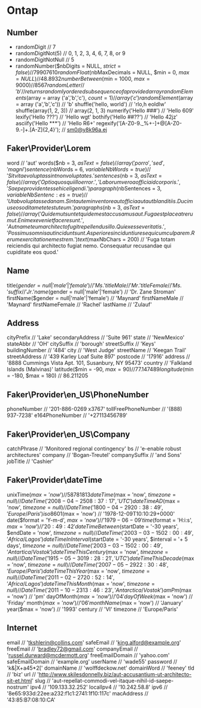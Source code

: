 # Ontap
## Number
- randomDigit             // 7
- randomDigitNot(5)       // 0, 1, 2, 3, 4, 6, 7, 8, or 9
- randomDigitNotNull      // 5
- randomNumber($nbDigits = NULL, $strict = false) // 79907610
randomFloat($nbMaxDecimals = NULL, $min = 0, $max = NULL) // 48.8932
numberBetween($min = 1000, $max = 9000) // 8567
randomLetter            // 'b'
// returns randomly ordered subsequence of a provided array
randomElements($array = array ('a','b','c'), $count = 1) // array('c')
randomElement($array = array ('a','b','c')) // 'b'
shuffle('hello, world') // 'rlo,h eoldlw'
shuffle(array(1, 2, 3)) // array(2, 1, 3)
numerify('Hello ###') // 'Hello 609'
lexify('Hello ???') // 'Hello wgt'
bothify('Hello ##??') // 'Hello 42jz'
asciify('Hello ***') // 'Hello R6+'
regexify('[A-Z0-9._%+-]+@[A-Z0-9.-]+\.[A-Z]{2,4}'); // sm0@y8k96a.ej
## Faker\Provider\Lorem
word                                             // 'aut'
words($nb = 3, $asText = false)                  // array('porro', 'sed', 'magni')
sentence($nbWords = 6, $variableNbWords = true)  // 'Sit vitae voluptas sint non voluptates.'
sentences($nb = 3, $asText = false)              // array('Optio quos qui illo error.', 'Laborum vero a officia id corporis.', 'Saepe provident esse hic eligendi.')
paragraph($nbSentences = 3, $variableNbSentenc:es = true) // 'Ut ab voluptas sed a nam. Sint autem inventore aut officia aut aut blanditiis. Ducimus eos odit amet et est ut eum.'
paragraphs($nb = 3, $asText = false)             // array('Quidem ut sunt et quidem est accusamus aut. Fuga est placeat rerum ut. Enim ex eveniet facere sunt.', 'Aut nam et eum architecto fugit repellendus illo. Qui ex esse veritatis.', 'Possimus omnis aut incidunt sunt. Asperiores incidunt iure sequi cum culpa rem. Rerum exercitationem est rem.')
text($maxNbChars = 200)                          // 'Fuga totam reiciendis qui architecto fugiat nemo. Consequatur recusandae qui cupiditate eos quod.'
## Name
title($gender = null|'male'|'female')     // 'Ms.'
titleMale                                 // 'Mr.'
titleFemale                               // 'Ms.'
suffix                                    // 'Jr.'
name($gender = null|'male'|'female')      // 'Dr. Zane Stroman'
firstName($gender = null|'male'|'female') // 'Maynard'
firstNameMale                             // 'Maynard'
firstNameFemale                           // 'Rachel'
lastName                                  // 'Zulauf'
##  Address

cityPrefix                          // 'Lake'
secondaryAddress                    // 'Suite 961'
state                               // 'NewMexico'
stateAbbr                           // 'OH'
citySuffix                          // 'borough'
streetSuffix                        // 'Keys'
buildingNumber                      // '484'
city                                // 'West Judge'
streetName                          // 'Keegan Trail'
streetAddress                       // '439 Karley Loaf Suite 897'
postcode                            // '17916'
address                             // '8888 Cummings Vista Apt. 101, Susanbury, NY 95473'
country                             // 'Falkland Islands (Malvinas)'
latitude($min = -90, $max = 90)     // 77.147489
longitude($min = -180, $max = 180)  // 86.211205

## Faker\Provider\en_US\PhoneNumber
phoneNumber             // '201-886-0269 x3767'
tollFreePhoneNumber     // '(888) 937-7238'
e164PhoneNumber     // '+27113456789'
## Faker\Provider\en_US\Company
catchPhrase             // 'Monitored regional contingency'
bs                      // 'e-enable robust architectures'
company                 // 'Bogan-Treutel'
companySuffix           // 'and Sons'
jobTitle                // 'Cashier'
## Faker\Provider\dateTime
unixTime($max = 'now')                // 58781813
dateTime($max = 'now', $timezone = null) // DateTime('2008-04-25 08:37:17', 'UTC')
dateTimeAD($max = 'now', $timezone = null) // DateTime('1800-04-29 20:38:49', 'Europe/Paris')
iso8601($max = 'now')                 // '1978-12-09T10:10:29+0000'
date($format = 'Y-m-d', $max = 'now') // '1979-06-09'
time($format = 'H:i:s', $max = 'now') // '20:49:42'
dateTimeBetween($startDate = '-30 years', $endDate = 'now', $timezone = null) // DateTime('2003-03-15 02:00:49', 'Africa/Lagos')
dateTimeInInterval($startDate = '-30 years', $interval = '+ 5 days', $timezone = null) // DateTime('2003-03-15 02:00:49', 'Antartica/Vostok')
dateTimeThisCentury($max = 'now', $timezone = null)     // DateTime('1915-05-30 19:28:21', 'UTC')
dateTimeThisDecade($max = 'now', $timezone = null)      // DateTime('2007-05-29 22:30:48', 'Europe/Paris')
dateTimeThisYear($max = 'now', $timezone = null)        // DateTime('2011-02-27 20:52:14', 'Africa/Lagos')
dateTimeThisMonth($max = 'now', $timezone = null)       // DateTime('2011-10-23 13:46:23', 'Antarctica/Vostok')
amPm($max = 'now')                    // 'pm'
dayOfMonth($max = 'now')              // '04'
dayOfWeek($max = 'now')               // 'Friday'
month($max = 'now')                   // '06'
monthName($max = 'now')               // 'January'
year($max = 'now')                    // '1993'
century                               // 'VI'
timezone                              // 'Europe/Paris'
## Internet
email                   // 'tkshlerin@collins.com'
safeEmail               // 'king.alford@example.org'
freeEmail               // 'bradley72@gmail.com'
companyEmail            // 'russel.durward@mcdermott.org'
freeEmailDomain         // 'yahoo.com'
safeEmailDomain         // 'example.org'
userName                // 'wade55'
password                // 'k&|X+a45*2['
domainName              // 'wolffdeckow.net'
domainWord              // 'feeney'
tld                     // 'biz'
url                     // 'http://www.skilesdonnelly.biz/aut-accusantium-ut-architecto-sit-et.html'
slug                    // 'aut-repellat-commodi-vel-itaque-nihil-id-saepe-nostrum'
ipv4                    // '109.133.32.252'
localIpv4               // '10.242.58.8'
ipv6                    // '8e65:933d:22ee:a232:f1c1:2741:1f10:117c'
macAddress              // '43:85:B7:08:10:CA'
